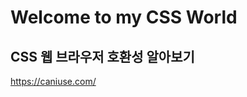 Welcome to my CSS World
=======================

CSS 웹 브라우저 호환성 알아보기
-------------------------

https://caniuse.com/